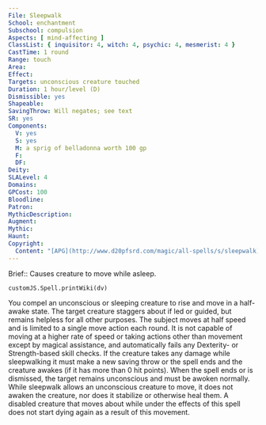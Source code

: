 ```yaml
---
File: Sleepwalk
School: enchantment
Subschool: compulsion
Aspects: [ mind-affecting ]
ClassList: { inquisitor: 4, witch: 4, psychic: 4, mesmerist: 4 }
CastTime: 1 round
Range: touch
Area: 
Effect: 
Targets: unconscious creature touched
Duration: 1 hour/level (D)
Dismissible: yes
Shapeable: 
SavingThrow: Will negates; see text
SR: yes
Components:
  V: yes
  S: yes
  M: a sprig of belladonna worth 100 gp
  F: 
  DF: 
Deity: 
SLALevel: 4
Domains: 
GPCost: 100
Bloodline: 
Patron: 
MythicDescription: 
Augment: 
Mythic: 
Haunt: 
Copyright:
  Content: "[APG](http://www.d20pfsrd.com/magic/all-spells/s/sleepwalk)"
---
```

Brief:: Causes creature to move while asleep.

```dataviewjs
customJS.Spell.printWiki(dv)
```

You compel an unconscious or sleeping creature to rise and move in a half-awake state. The target creature staggers about if led or guided, but remains helpless for all other purposes.  The subject moves at half speed and is limited to a single move action each round. It is not capable of moving at a higher rate of speed or taking actions other than movement except by magical assistance, and automatically fails any Dexterity- or Strength-based skill checks. If the creature takes any damage while sleepwalking it must make a new saving throw or the spell ends and the creature awakes (if it has more than 0 hit points). When the spell ends or is dismissed, the target remains unconscious and must be awoken normally. While sleepwalk allows an unconscious creature to move, it does not awaken the creature, nor does it stabilize or otherwise heal them. A disabled creature that moves about while under the effects of this spell does not start dying again as a result of this movement.
